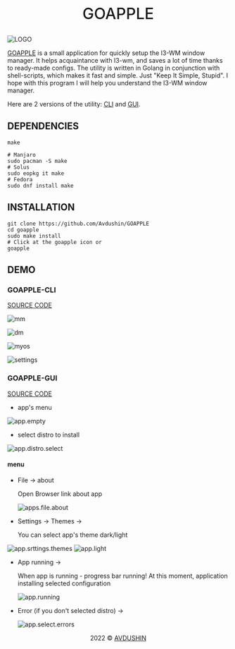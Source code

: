 <h2 style="text-align: center; font-size:35px; font-weight: 500;">GOAPPLE</h2>

![LOGO](src/assets/LOGO.jpg)

[GOAPPLE](https://github.com/Avdushin/GOAPPLE) is a small application for quickly setup the I3-WM window manager.
It helps acquaintance with I3-wm, and saves a lot of time thanks to ready-made configs.
The utility is written in Golang in conjunction with shell-scripts, which makes it fast and simple. Just "Keep It Simple, Stupid".
I hope with this program I will help you understand the I3-WM window manager.

Here are 2 versions of the utility: [CLI](#goapple-cli) and [GUI](#goapple-gui).

## DEPENDENCIES

`make`

```
# Manjaro
sudo pacman -S make
# Solus
sudo eopkg it make
# Fedora
sudo dnf install make
```
## INSTALLATION

```
git clone https://github.com/Avdushin/GOAPPLE
cd goapple
sudo make install
# Click at the goapple icon or 
goapple
```
## DEMO

### GOAPPLE-CLI

[SOURCE CODE](https://github.com/Avdushin/GOAPPLE-CLI/) 

![mm](src/assets/mm.jpg)

![dm](src/assets/dm.jpg)

![myos](src/assets/myos.jpg)

![settings](src/assets/settings.jpg)

### GOAPPLE-GUI

[SOURCE CODE](https://github.com/Avdushin/GOAPPLE-GUI)

 * app's menu

![app.empty](src/assets/demo/app.dark.png)


 * select  distro to install

  ![app.distro.select](src/assets/demo/app.distro.select.png)

#### menu

* File -> about

  Open Browser link about app

  ![apps.file.about](src/assets/demo/apps.file.about.png)



* Settings -> Themes ->

  You can select app's theme dark/light

![app.srttings.themes](src/assets/demo/app.srttings.themes.png)  ![app.light](src/assets/demo/app.light.png)

* App running ->

  When app is running - progress bar running! At this moment, application installing selected configuration

  ![app.running](src/assets/demo/app.running.png)

* Error (if you don't selected distro) ->

  ![app.select.errors](src/assets/demo/app.select.errors.png)

<p align="center">2022 © <a href="https://github.com/Avdushin" target="_blank">AVDUSHIN</a></p>
